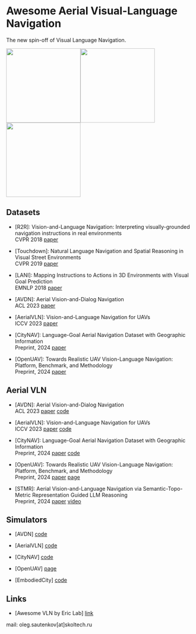 # Awesome Aerial Visual-Language Navigation
The new spin-off of Visual Language Navigation.

<img src="https://github.com/user-attachments/assets/a202973c-86cc-4b6b-9b41-1567c91587f8" height="200" /><img src="https://github.com/user-attachments/assets/b1897bca-a7c1-43d6-a9ce-95c8f1a1b7ce" height="200" /><img src="https://github.com/user-attachments/assets/cd307765-6cad-4d70-a624-559a339beebd" height="200" />


## Datasets

<!-- - Visual Navigation for Mobile Robots: A Survey [paper](https://link.springer.com/article/10.1007/s10846-008-9235-4) -->

- [R2R]: Vision-and-Language Navigation: Interpreting visually-grounded navigation instructions in real environments  
  CVPR 2018 [paper](https://arxiv.org/abs/1711.07280) 

- [Touchdown]: Natural Language Navigation and Spatial Reasoning in Visual Street Environments  
CVPR 2019 [paper](https://doi.org/10.1109/CVPR.2019.01282)

- [LANI]: Mapping Instructions to Actions in 3D Environments with Visual Goal Prediction  
EMNLP 2018 [paper](https://arxiv.org/abs/1809.00786)

- [AVDN]: Aerial Vision-and-Dialog Navigation  
ACL 2023 [paper](https://sites.google.com/view/aerial-vision-and-dialog/home)

- [AerialVLN]: Vision-and-Language Navigation for UAVs  
  ICCV 2023 [paper](https://openaccess.thecvf.com/content/ICCV2023/papers/Liu_AerialVLN_Vision-and-Language_Navigation_for_UAVs_ICCV_2023_paper.pdf)

- [CityNAV]: Language-Goal Aerial Navigation Dataset with Geographic Information  
  Preprint, 2024 [paper](https://arxiv.org/pdf/2406.14240)

- [OpenUAV]: Towards Realistic UAV Vision-Language Navigation: Platform, Benchmark, and Methodology  
  Preprint, 2024 [paper](https://arxiv.org/abs/2410.07087)

## Aerial VLN

- [AVDN]: Aerial Vision-and-Dialog Navigation  
  ACL 2023 [paper](https://sites.google.com/view/aerial-vision-and-dialog/home) [code](https://github.com/eric-ai-lab/Aerial-Vision-and-Dialog-Navigation)

- [AerialVLN]: Vision-and-Language Navigation for UAVs  
  ICCV 2023 [paper](https://openaccess.thecvf.com/content/ICCV2023/papers/Liu_AerialVLN_Vision-and-Language_Navigation_for_UAVs_ICCV_2023_paper.pdf) [code](https://github.com/AirVLN/AirVLN)

- [CityNAV]: Language-Goal Aerial Navigation Dataset with Geographic Information  
  Preprint, 2024 [paper](https://arxiv.org/pdf/2406.14240) [code](https://github.com/water-cookie/citynav)

- [OpenUAV]: Towards Realistic UAV Vision-Language Navigation: Platform, Benchmark, and Methodology  
  Preprint, 2024 [paper](https://arxiv.org/abs/2410.07087) [page](https://prince687028.github.io/OpenUAV/)

- [STMR]: Aerial Vision-and-Language Navigation via Semantic-Topo-Metric Representation Guided LLM Reasoning  
  Preprint, 2024 [paper](https://arxiv.org/pdf/2410.08500) [video](https://www.youtube.com/watch?v=QCurAuA0NXg&ab_channel=IPEC)

## Simulators

- [AVDN] [code](https://github.com/eric-ai-lab/Aerial-Vision-and-Dialog-Navigation)

- [AerialVLN] [code](https://github.com/AirVLN/AirVLN)

- [CityNAV] [code](https://github.com/water-cookie/citynav)

- [OpenUAV] [page](https://prince687028.github.io/OpenUAV/)

- [EmbodiedCity] [code](https://github.com/tsinghua-fib-lab/EmbodiedCity)

## Links
- [Awesome VLN by Eric Lab] [link](https://github.com/eric-ai-lab/awesome-vision-language-navigation)

  
mail: oleg.sautenkov[at]skoltech.ru
